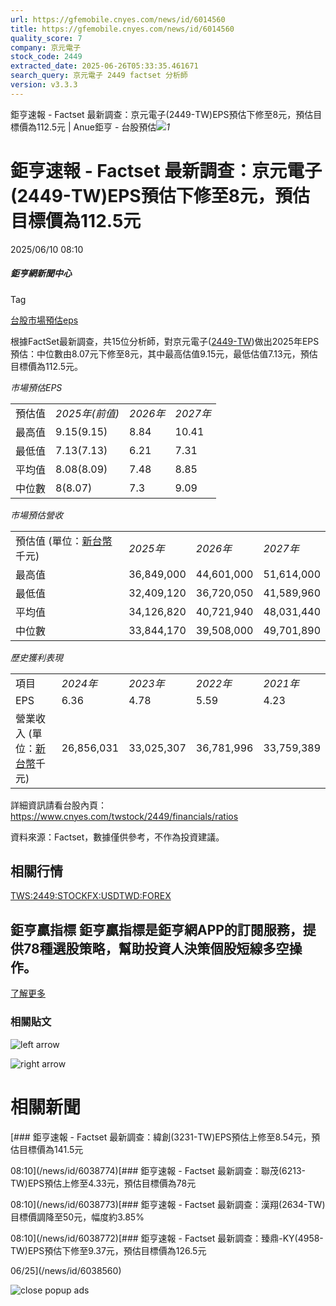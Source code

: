 ```yaml
---
url: https://gfemobile.cnyes.com/news/id/6014560
title: https://gfemobile.cnyes.com/news/id/6014560
quality_score: 7
company: 京元電子
stock_code: 2449
extracted_date: 2025-06-26T05:33:35.461671
search_query: 京元電子 2449 factset 分析師
version: v3.3.3
---
```


鉅亨速報 - Factset 最新調查：京元電子(2449-TW)EPS預估下修至8元，預估目標價為112.5元 | Anue鉅亨 - 台股預估![](https://www.facebook.com/tr?id=1780874545291502&ev=PageView&noscript=1)*1*

# 鉅亨速報 - Factset 最新調查：京元電子(2449-TW)EPS預估下修至8元，預估目標價為112.5元

2025/06/10 08:10

##### 鉅亨網新聞中心

Tag

[台股](/news/tag/台股)[市場預估](/news/tag/市場預估)[eps](/news/tag/eps)

根據FactSet最新調查，共15位分析師，對京元電子([2449-TW](https://www.cnyes.com/twstock/2449))做出2025年EPS預估：中位數由8.07元下修至8元，其中最高估值9.15元，最低估值7.13元，預估目標價為112.5元。

*市場預估EPS*

|  |  |  |  |
| --- | --- | --- | --- |
| 預估值 | *2025年(前值)* | *2026年* | *2027年* |
| 最高值 | 9.15(9.15) | 8.84 | 10.41 |
| 最低值 | 7.13(7.13) | 6.21 | 7.31 |
| 平均值 | 8.08(8.09) | 7.48 | 8.85 |
| 中位數 | 8(8.07) | 7.3 | 9.09 |

*市場預估營收*

|  |  |  |  |
| --- | --- | --- | --- |
| 預估值 (單位：[新台幣](https://invest.cnyes.com/forex/detail/usdtwd)千元) | *2025年* | *2026年* | *2027年* |
| 最高值 | 36,849,000 | 44,601,000 | 51,614,000 |
| 最低值 | 32,409,120 | 36,720,050 | 41,589,960 |
| 平均值 | 34,126,820 | 40,721,940 | 48,031,440 |
| 中位數 | 33,844,170 | 39,508,000 | 49,701,890 |

*歷史獲利表現*

|  |  |  |  |  |
| --- | --- | --- | --- | --- |
| 項目 | *2024年* | *2023年* | *2022年* | *2021年* |
| EPS | 6.36 | 4.78 | 5.59 | 4.23 |
| 營業收入 (單位：[新台幣](https://invest.cnyes.com/forex/detail/usdtwd)千元) | 26,856,031 | 33,025,307 | 36,781,996 | 33,759,389 |

詳細資訊請看台股內頁：  
<https://www.cnyes.com/twstock/2449/financials/ratios>

資料來源：Factset，數據僅供參考，不作為投資建議。

## 相關行情

[TWS:2449:STOCK](https://www.cnyes.com/twstock/2449)[FX:USDTWD:FOREX](https://invest.cnyes.com/forex/detail/USDTWD/overview)

## 鉅亨贏指標 鉅亨贏指標是鉅亨網APP的訂閱服務，提供78種選股策略，幫助投資人決策個股短線多空操作。

[了解更多](https://events.cnyes.com/anuewin-25942)

### 相關貼文

![left arrow](https://sfiles.cnyes.cool/fe-common/e38301ed/9ae7439775f34967b7610e368ae31972.svg)

![right arrow](https://sfiles.cnyes.cool/fe-common/e38301ed/69a47076893656749361262d976851ad.svg)

# 相關新聞

[### 鉅亨速報 - Factset 最新調查：緯創(3231-TW)EPS預估上修至8.54元，預估目標價為141.5元

08:10](/news/id/6038774)[### 鉅亨速報 - Factset 最新調查：聯茂(6213-TW)EPS預估上修至4.33元，預估目標價為78元

08:10](/news/id/6038773)[### 鉅亨速報 - Factset 最新調查：漢翔(2634-TW)目標價調降至50元，幅度約3.85%

08:10](/news/id/6038772)[### 鉅亨速報 - Factset 最新調查：臻鼎-KY(4958-TW)EPS預估下修至9.37元，預估目標價為126.5元

06/25](/news/id/6038560)

![close popup ads](/dist/47a3f246647993453e61898861da5064.svg)